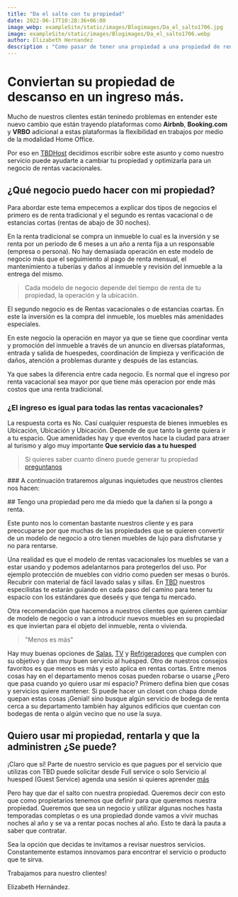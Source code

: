 ```yaml
---
title: "Da el salto con tu propiedad"
date: 2022-06-17T10:28:36+06:00
image_webp: exampleSite/static/images/Blogimages/Da_el_salto1706.jpg 
image: exampleSite/static/images/Blogimages/Da_el_salto1706.webp 
author: Elizabeth Hernandez
description : "Como pasar de tener una propiedad a una propiedad de rentas vacacionales"
---
```


# Conviertan su propiedad de descanso en un ingreso más.

Mucho de nuestros clientes están teninedo problemas en entender este nuevo cambio que están trayendo plataformas como **Airbnb**, **Booking.com** y **VRBO** adicional a estas plataformas la flexibilidad en trabajos por medio de la modalidad Home Office. 

Por eso en [TBDHost][1] decidimos escribir sobre este asunto y como nuestro servicio puede ayudarte a cambiar tu propiedad y optimizarla para un negocio de rentas vacacionales.

## ¿Qué negocio puedo hacer con mi propiedad? 

Para abordar este tema empecemos a explicar dos tipos de negocios el primero es de renta tradicional y el segundo es rentas vacacional o de estancias cortas (rentas de abajo de 30 noches). 

En la renta tradicional se compra un inmueble lo cual es la inversión y se renta por un periodo de 6 meses a un año a renta fija a un responsable (empresa o persona). No hay demasiada operación en este modelo de negocio más que el seguimiento al pago de renta mensual, el mantenimiento a tuberías y daños al inmueble y revisión del inmueble a la entrega del mismo.

> Cada modelo de negocio depende del tiempo de renta de tu propiedad, la operación y la ubicación. 

El segundo negocio es de Rentas vacacionales o de estancias coartas. En este la inversión es la compra del inmueble, los muebles más amenidades especiales. 

En este negocio la operación en mayor ya que se tiene que coordinar venta y promoción del inmueble a través de un anuncio en diversas plataformas, entrada y salida de huespedes, coordinación de limpieza y verificación de daños, atención a problemas durante y después de las estancias.

Ya que sabes la diferencia entre cada negocio. Es normal que el ingreso por renta vacacional sea mayor por que tiene más operacion por ende más costos que una renta tradicional.

### ¿El ingreso es igual para todas las rentas vacacionales? 

La respuesta corta es No. Casí cualquier respuesta de bienes inmuebles es Ubicación, Ubicación y Ubicación. Depende de que tanto la gente quiera ir a tu espacio. Que amenidades hay y que eventos hace la ciudad para atraer al turismo y algo muy importante **Que servicio das a tu huesped** 

> Si quieres saber cuanto dinero puede generar tu propiedad [preguntanos][6]

### A continuación trataremos algunas inquietudes que neustros clientes nos hacen: 

## Tengo una propiedad pero me da miedo que la dañen si la pongo a renta. 

Este punto nos lo comentan bastante nuestros cliente y es para preocuparse por que muchas de las propiedades que se quieren convertir de un modelo de negocio a otro tienen muebles de lujo para disfrutarse y no para rentarse.

Una realidad es que el modelo de rentas vacacionales los muebles se van a estar usando y podemos adelantarnos para protegerlos del uso. 
Por ejemplo protección de muebles con vidrio como pueden ser mesas o burós. Recubrir con material de fácil lavado salas y sillas. En [TBD][1] nuestros especilistas te estarán guíando en cada paso del camino para tener tu espacio con los estándares que deseés y que tenga tu mercado. 

Otra recomendación que hacemos a nuestros clientes que quieren cambiar de modelo de negocio o van a introducir nuevos muebles en su propiedad es que inviertan para el objeto del inmueble, renta o vivienda. 

> "Menos es más"

Hay muy buenas opciones de [Salas][3], [TV][4] y [Refrigeradores][5] que cumplen con su objetivo y dan muy buen servicio al huésped. 
Otro de nuestros consejos favoritos es que menos es más y esto aplica en rentas cortas. Entre menos cosas hay en el departamento menos cosas pueden robarse o usarse ¿Pero que pasa cuando yo quiero usar mi espacio? Primero defina bien que cosas y servicios quiere mantener. Si puede hacer un closet con chapa donde quepan estas cosas ¡Genial! sino busque algún servicio de bodega de renta cerca a su departamento también hay algunos edificios que cuentan con bodegas de renta o algún vecino que no use la suya.    

## Quiero usar mi propiedad, rentarla y que la administren ¿Se puede? 

¡Claro que sí! Parte de nuestro servicio es que pagues por el servicio que utilizas con TBD puede solicitar desde Full service o solo Servicio al huesped (Guest Service) agenda una sesión si quieres aprender [más][2] 

Pero hay que dar el salto con nuestra propiedad. 
Queremos decir con esto que como propietarios tenemos que definir para que queremos nuestra propiedad. Queremos que sea un negocio y utilizar algunas noches hasta temporadas completas o es una propiedad donde vamos a vivir muchas noches al año y se va a rentar pocas noches al año. Esto te dará la pauta a saber que contratar.  

Sea la opción que decidas te invitamos a revisar nuestros servicios. Constantemente estamos innovamos para encontrar el servicio o producto que te sirva.

Trabajamos para nuestro clientes! 

Elizabeth Hernández. 


[1]:<https://www.tbdhost.com>
[2]:<https://booking.setmore.com/scheduleappointment/5c9b0fe8-cbca-47fb-ae5d-a62b1ffe6dc8/services/s82ef91f4ded95f6f44cacf3af98edd0f7d30d3fa?source=easyshare>
[3]: <https://dico.com.mx/oriente/catalogsearch/result/?q=salas>
[4]: <https://www.amazon.com.mx/s?k=tv&__mk_es_MX=%C3%85M%C3%85%C5%BD%C3%95%C3%91&crid=A3B77FV6I5WV&sprefix=t%2Caps%2C245&ref=nb_sb_noss_2>
[5]: <https://www.homedepot.com.mx/SearchDisplay?categoryId=&storeId=10351&catalogId=10101&langId=-5&sType=SimpleSearch&resultCatEntryType=2&showResultsPage=true&searchSource=Q&pageView=&beginIndex=0&pageSize=20&searchTerm=refrigerador#facet:&productBeginIndex:0&facetLimit:&orderBy:&pageView:grid&minPrice:&maxPrice:&pageSize:&>
[6]:<https://wa.me/message/LPYDWXMLMZTAI1>